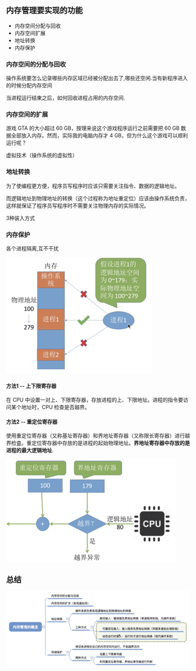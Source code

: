 ## 内存管理要实现的功能

- 内存空间分配与回收
- 内存空间扩展
- 地址转换
- 内存保护

### 内存空间的分配与回收

操作系统要怎么记录哪些内存区域已经被分配出去了,哪些还空闲.当有新程序进入的时候分配内存空间

当进程运行结東之后，如何回收进程占用的内存空间.

### 内存空间的扩展

游戏 GTA 的大小超过 60 GB，按理来说这个游戏程序运行之前需要把 60 GB 数据全部放入内存。然而，实际我的电脑内存才 4 GB，但为什么这个游戏可以顺利运行呢？

虚拟技术（操作系统的虚拟性）

### 地址转换

为了使编程更方便，程序员写程序时应该只需要关注指令、数据的逻辑地址。

而逻辑地址到物理地址的转换（这个过程称为地址重定位）应该由操作系统负责，这样就保证了程序员写程序时不需要关注物理内存的实际情况。

3种装入方式

### 内存保护

各个进程隔离,互不干扰

<img src="assets/2内存管理相关概念/image-20190908201132536.png" alt="image-20190908201132536" style="zoom:50%;" />

#### 方法1 -- 上下限寄存器

在 CPU 中设置一对上、下限寄存器，存放进程的上、下限地址。进程的指令要访问某个地址时，CPU 检查是否越界。

#### 方法2 --  重定位寄存器

使用重定位寄存器（又称基址寄存器）和界地址寄存器（又称限长寄存器）进行越界检査。重定位寄存器中存放的是进程的起始物理地址。**界地址寄存器中存放的是进程的最大逻辑地址**.

<img src="assets/2内存管理相关概念/image-20190908201339219.png" alt="image-20190908201339219" style="zoom:50%;" />





## 总结

![image-20190908201507013](assets/2内存管理相关概念/image-20190908201507013.png)















